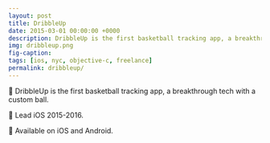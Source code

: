 ```yaml
---
layout: post
title: DribbleUp
date: 2015-03-01 00:00:00 +0000
description: DribbleUp is the first basketball tracking app, a breakthrough tech with a custom ball.
img: dribbleup.png
fig-caption: 
tags: [ios, nyc, objective-c, freelance]
permalink: dribbleup/
---
```


🏀 DribbleUp is the first basketball tracking app, a breakthrough tech with a custom ball.

🥅 Lead iOS 2015-2016.

🎥 Available on iOS and Android.